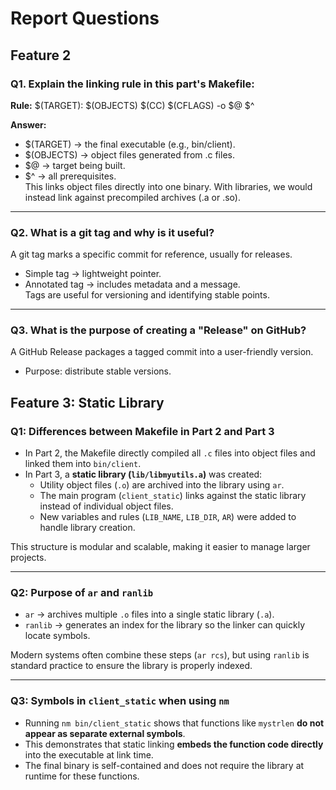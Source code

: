 # Report Questions
## Feature 2
### Q1. Explain the linking rule in this part's Makefile:  
**Rule:**
$(TARGET): $(OBJECTS)
	$(CC) $(CFLAGS) -o $@ $^

**Answer:**  
- $(TARGET) → the final executable (e.g., bin/client).  
- $(OBJECTS) → object files generated from .c files.  
- $@ → target being built.  
- $^ → all prerequisites.  
This links object files directly into one binary. With libraries, we would instead link against precompiled archives (.a or .so).

---

### Q2. What is a git tag and why is it useful?  
A git tag marks a specific commit for reference, usually for releases.  
- Simple tag → lightweight pointer.  
- Annotated tag → includes metadata and a message.  
Tags are useful for versioning and identifying stable points.

---

### Q3. What is the purpose of creating a "Release" on GitHub?  
A GitHub Release packages a tagged commit into a user-friendly version.  
- Purpose: distribute stable versions.

## Feature 3: Static Library

### Q1: Differences between Makefile in Part 2 and Part 3
- In Part 2, the Makefile directly compiled all `.c` files into object files and linked them into `bin/client`.  
- In Part 3, a **static library (`lib/libmyutils.a`)** was created:  
  - Utility object files (`.o`) are archived into the library using `ar`.  
  - The main program (`client_static`) links against the static library instead of individual object files.  
  - New variables and rules (`LIB_NAME`, `LIB_DIR`, `AR`) were added to handle library creation.  

This structure is modular and scalable, making it easier to manage larger projects.

---

### Q2: Purpose of `ar` and `ranlib`
- `ar` → archives multiple `.o` files into a single static library (`.a`).  
- `ranlib` → generates an index for the library so the linker can quickly locate symbols.  

Modern systems often combine these steps (`ar rcs`), but using `ranlib` is standard practice to ensure the library is properly indexed.

---

### Q3: Symbols in `client_static` when using `nm`
- Running `nm bin/client_static` shows that functions like `mystrlen` **do not appear as separate external symbols**.  
- This demonstrates that static linking **embeds the function code directly** into the executable at link time.  
- The final binary is self-contained and does not require the library at runtime for these functions.
